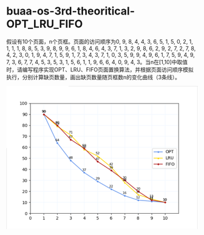 # buaa-os-3rd-theoritical-OPT_LRU_FIFO
假设有10个页面，n个页框。页面的访问顺序为0, 9, 8, 4, 4, 3, 6, 5, 1, 5, 0, 2, 1, 1, 1, 1, 8, 8, 5, 3, 9, 8, 9, 9, 6, 1, 8, 4, 6, 4, 3, 7, 1, 3, 2, 9, 8, 6, 2, 9, 2, 7, 2, 7, 8, 4, 2, 3, 0, 1, 9, 4, 7, 1, 5, 9, 1, 7, 3, 4, 3, 7, 1, 0, 3, 5, 9, 9, 4, 9, 6, 1, 7, 5, 9, 4, 9, 7, 3, 6, 7, 7, 4, 5, 3, 5, 3, 1, 5, 6, 1, 1, 9, 6, 6, 4, 0, 9, 4, 3。当n在[1,10]中取值时，请编写程序实现OPT、LRU、FIFO页面置换算法，并根据页面访问顺序模拟执行，分别计算缺页数量，画出缺页数量随页框数n的变化曲线（3条线）。

![outcome](outcome.png)
